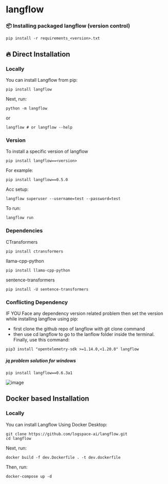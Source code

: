 # langflow

### 📦 <b>Installing packaged langflow (version control)</b>
```shell
pip install -r requirements_<version>.txt
```

## 🔥 Direct Installation
### <b>Locally</b>
You can install Langflow from pip:

```shell
pip install langflow
```

Next, run:

```shell
python -m langflow
```
or
```shell
langflow # or langflow --help
```

### <b>Version</b>
To install a specific version of langflow 
```shell
pip install langflow==<version>
```
For example:
```shell
pip install langflow==0.5.0
```
Acc setup:
```shell
langflow superuser --username=test --password=test
```
To run:
```shell
langflow run
```




### <b>Dependencies</b>
CTransformers
```shell
pip install ctransformers
```
llama-cpp-python
```shell
pip install llama-cpp-python
```
sentence-transformers
```shell
pip install -U sentence-transformers
```



### <b>Conflicting Dependency</b>

IF YOU Face any dependency version related problem then set the version while installing langflow using pip:
* first clone the github repo of langflow with git clone command
* then use cd langflow to go to the lanflow folder inside the terminal. Finally, use this command:

```shell
pip3 install "opentelemetry-sdk >=1.14.0,<1.20.0" langflow
```
##### jq problem solution for windows
```shell
pip install langflow==0.6.3a1
```




![image](https://github.com/oyasizaki/langflow-additional/assets/118342512/776fe511-7519-4a2c-baa2-e0805d646ee3) 

## Docker based Installation
### <b>Locally</b>
You can install Langflow Using Docker Desktop:

```shell
git clone https://github.com/logspace-ai/langflow.git
cd langflow
```
Next, run:

```shell
docker build -f dev.Dockerfile . -t dev.dockerfile
```
Then, run:
```shell
docker-compose up -d
```
